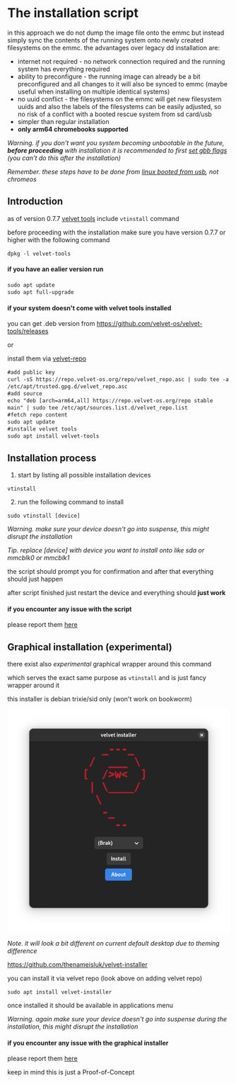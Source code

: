 # The installation script

in this approach we do not dump the image file onto the emmc but instead simply sync the contents of the running system onto newly created filesystems on the emmc. the advantages over legacy dd installation are:
- internet not required - no network connection required and the running system has everything required
- ability to preconfigure - the running image can already be a bit preconfigured and all changes to it will also be synced to emmc (maybe useful when installing on multiple identical systems)
- no uuid conflict - the filesystems on the emmc will get new filesystem uuids and also the labels of the filesystems can be easily adjusted, so no risk of a conflict with a booted rescue system from sd card/usb
- simpler than regular installation
- **only arm64 chromebooks supported**

_Warning. if you don't want you system becoming unbootable in the future, **before proceeding** with installation it is recommended to first [set gbb flags](../setting_gbb_flags.md) (you can't do this after the installation)_

_Remember. these steps have to be done from [linux booted from usb](../readme.md), not chromeos_

## Introduction

as of version 0.7.7 [velvet tools](https://github.com/velvet-os/velvet-tools) include ```vtinstall``` command

before proceeding with the installation make sure you have version 0.7.7 or higher with the following command
```
dpkg -l velvet-tools
```

#### if you have an ealier version run
```
sudo apt update
sudo apt full-upgrade
```

#### if your system doesn't come with velvet tools installed

you can get .deb version from https://github.com/velvet-os/velvet-tools/releases

or

install them via [velvet-repo](https://gitlab.com/velvet-os/velvet-repo)

```
#add public key
curl -sS https://repo.velvet-os.org/repo/velvet_repo.asc | sudo tee -a /etc/apt/trusted.gpg.d/velvet_repo.asc
#add source
echo "deb [arch=arm64,all] https://repo.velvet-os.org/repo stable main" | sudo tee /etc/apt/sources.list.d/velvet_repo.list
#fetch repo content
sudo apt update
#installe velvet tools
sudo apt install velvet-tools
```

## Installation process

1. start by listing all possible installation devices
```
vtinstall
```

2. run the following command to install
```
sudo vtinstall [device]
```
_Warning. make sure your device doesn't go into suspense, this might disrupt the installation_

_Tip. replace [device] with device you want to install onto like sda or mmcblk0 or mmcblk1_

the script should prompt you for confirmation
and after that everything should just happen

after script finished just restart the device and everything should **just work**

#### if you encounter any issue with the script

please report them [here](https://github.com/velvet-os/velvet-tools/issues)

## Graphical installation (experimental)

there exist also *experimental* graphical wrapper around this command

which serves the exact same purpose as ```vtinstall``` and is just fancy wrapper around it

this installer is debian trixie/sid only (won't work on bookworm)

![vi](./assets/velvet-installer.png)

_Note. it will look a bit different on current default desktop due to theming difference_

https://github.com/thenameisluk/velvet-installer

you can install it via velvet repo (look above on adding velvet repo)
```
sudo apt install velvet-installer
```

once installed it should be available in applications menu

_Warning. again make sure your device doesn't go into suspense during the installation, this might disrupt the installation_

#### if you encounter any issue with the graphical installer

please report them [here](https://github.com/thenameisluk/velvet-installer/issues)

keep in mind this is just a Proof-of-Concept